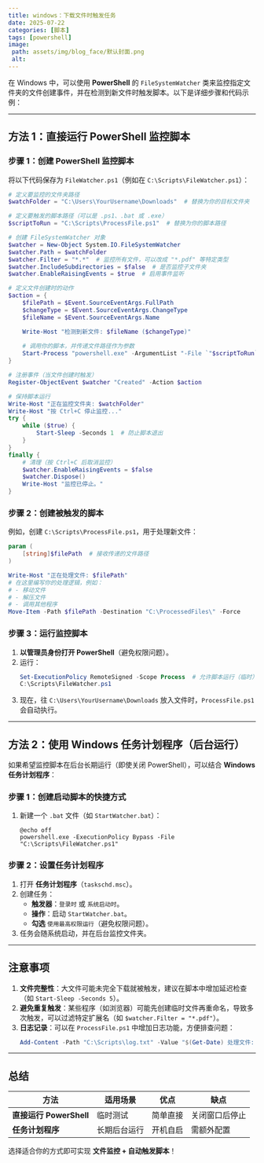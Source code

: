 ```yaml
---
title: windows：下载文件时触发任务
date: 2025-07-22
categories: [脚本]
tags: [powershell]
image:
 path: assets/img/blog_face/默认封面.png
 alt:
---
```

在 Windows 中，可以使用 **PowerShell** 的 `FileSystemWatcher` 类来监控指定文件夹的文件创建事件，并在检测到新文件时触发脚本。以下是详细步骤和代码示例：

---

## **方法 1：直接运行 PowerShell 监控脚本**
### **步骤 1：创建 PowerShell 监控脚本**
将以下代码保存为 `FileWatcher.ps1`（例如在 `C:\Scripts\FileWatcher.ps1`）：
```powershell
# 定义要监控的文件夹路径
$watchFolder = "C:\Users\YourUsername\Downloads"  # 替换为你的目标文件夹

# 定义要触发的脚本路径（可以是 .ps1、.bat 或 .exe）
$scriptToRun = "C:\Scripts\ProcessFile.ps1"  # 替换为你的脚本路径

# 创建 FileSystemWatcher 对象
$watcher = New-Object System.IO.FileSystemWatcher
$watcher.Path = $watchFolder
$watcher.Filter = "*.*"  # 监控所有文件，可以改成 "*.pdf" 等特定类型
$watcher.IncludeSubdirectories = $false  # 是否监控子文件夹
$watcher.EnableRaisingEvents = $true  # 启用事件监听

# 定义文件创建时的动作
$action = {
    $filePath = $Event.SourceEventArgs.FullPath
    $changeType = $Event.SourceEventArgs.ChangeType
    $fileName = $Event.SourceEventArgs.Name

    Write-Host "检测到新文件: $fileName ($changeType)"
    
    # 调用你的脚本，并传递文件路径作为参数
    Start-Process "powershell.exe" -ArgumentList "-File `"$scriptToRun`" `"$filePath`""
}

# 注册事件（当文件创建时触发）
Register-ObjectEvent $watcher "Created" -Action $action

# 保持脚本运行
Write-Host "正在监控文件夹: $watchFolder"
Write-Host "按 Ctrl+C 停止监控..."
try {
    while ($true) {
        Start-Sleep -Seconds 1  # 防止脚本退出
    }
}
finally {
    # 清理（按 Ctrl+C 后取消监控）
    $watcher.EnableRaisingEvents = $false
    $watcher.Dispose()
    Write-Host "监控已停止。"
}
```

### **步骤 2：创建被触发的脚本**
例如，创建 `C:\Scripts\ProcessFile.ps1`，用于处理新文件：
```powershell
param (
    [string]$filePath  # 接收传递的文件路径
)

Write-Host "正在处理文件: $filePath"
# 在这里编写你的处理逻辑，例如：
# - 移动文件
# - 解压文件
# - 调用其他程序
Move-Item -Path $filePath -Destination "C:\ProcessedFiles\" -Force
```

### **步骤 3：运行监控脚本**
1. **以管理员身份打开 PowerShell**（避免权限问题）。
2. 运行：
   ```powershell
   Set-ExecutionPolicy RemoteSigned -Scope Process  # 允许脚本运行（临时）
   C:\Scripts\FileWatcher.ps1
   ```
3. 现在，往 `C:\Users\YourUsername\Downloads` 放入文件时，`ProcessFile.ps1` 会自动执行。

---

## **方法 2：使用 Windows 任务计划程序（后台运行）**
如果希望监控脚本在后台长期运行（即使关闭 PowerShell），可以结合 **Windows 任务计划程序**：

### **步骤 1：创建启动脚本的快捷方式**
1. 新建一个 `.bat` 文件（如 `StartWatcher.bat`）：
   ```batch
   @echo off
   powershell.exe -ExecutionPolicy Bypass -File "C:\Scripts\FileWatcher.ps1"
   ```

### **步骤 2：设置任务计划程序**
1. 打开 **任务计划程序**（`taskschd.msc`）。
2. 创建任务：
   - **触发器**：`登录时` 或 `系统启动时`。
   - **操作**：启动 `StartWatcher.bat`。
   - **勾选** `使用最高权限运行`（避免权限问题）。
3. 任务会随系统启动，并在后台监控文件夹。

---

## **注意事项**
1. **文件完整性**：大文件可能未完全下载就被触发，建议在脚本中增加延迟检查（如 `Start-Sleep -Seconds 5`）。
2. **避免重复触发**：某些程序（如浏览器）可能先创建临时文件再重命名，导致多次触发，可以过滤特定扩展名（如 `$watcher.Filter = "*.pdf"`）。
3. **日志记录**：可以在 `ProcessFile.ps1` 中增加日志功能，方便排查问题：
   ```powershell
   Add-Content -Path "C:\Scripts\log.txt" -Value "$(Get-Date) 处理文件: $filePath"
   ```

---

## **总结**

| 方法                    | 适用场景     | 优点     | 缺点           |
| ----------------------- | ------------ | -------- | -------------- |
| **直接运行 PowerShell** | 临时测试     | 简单直接 | 关闭窗口后停止 |
| **任务计划程序**        | 长期后台运行 | 开机自启 | 需额外配置     |

选择适合你的方式即可实现 **文件监控 + 自动触发脚本**！
